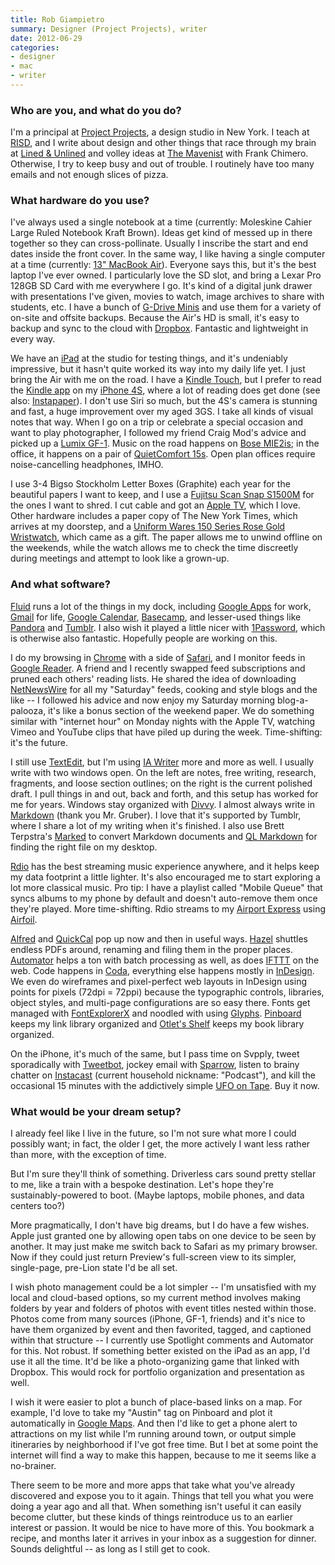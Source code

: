 ```yaml
---
title: Rob Giampietro
summary: Designer (Project Projects), writer
date: 2012-06-29
categories:
- designer
- mac
- writer
---
```


### Who are you, and what do you do?

I'm a principal at [Project Projects](http://projectprojects.com/ "Projects Projects' website."), a design studio in New York. I teach at [RISD](http://gd.risd.edu/ "The graphic design department of the Rhode Island School of Design."), and I write about design and other things that race through my brain at [Lined & Unlined](http://linedandunlined.com/ "Rob's website.") and volley ideas at [The Mavenist](http://themavenist.org/ "Back and forth conversations.") with Frank Chimero. Otherwise, I try to keep busy and out of trouble. I routinely have too many emails and not enough slices of pizza.

### What hardware do you use?

I've always used a single notebook at a time (currently: Moleskine Cahier Large Ruled Notebook Kraft Brown). Ideas get kind of messed up in there together so they can cross-pollinate. Usually I inscribe the start and end dates inside the front cover. In the same way, I like having a single computer at a time (currently: [13" MacBook Air][macbook-air]). Everyone says this, but it's the best laptop I've ever owned. I particularly love the SD slot, and bring a Lexar Pro 128GB SD Card with me everywhere I go. It's kind of a digital junk drawer with presentations I've given, movies to watch, image archives to share with students, etc. I have a bunch of [G-Drive Minis][g-drive-mini] and use them for a variety of on-site and offsite backups. Because the Air's HD is small, it's easy to backup and sync to the cloud with [Dropbox][]. Fantastic and lightweight in every way.

We have an [iPad][ipad-2] at the studio for testing things, and it's undeniably impressive, but it hasn't quite worked its way into my daily life yet. I just bring the Air with me on the road. I have a [Kindle Touch][kindle], but I prefer to read the [Kindle app][kindle-ios] on my [iPhone 4S][iphone-4s], where a lot of reading does get done (see also: [Instapaper][]). I don't use Siri so much, but the 4S's camera is stunning and fast, a huge improvement over my aged 3GS. I take all kinds of visual notes that way. When I go on a trip or celebrate a special occasion and want to play photographer, I followed my friend Craig Mod's advice and picked up a [Lumix GF-1][lumix-dmc-gf1]. Music on the road happens on [Bose MIE2is][mie2i]; in the office, it happens on a pair of [QuietComfort 15s][quietcomfort-15]. Open plan offices require noise-cancelling headphones, IMHO.

I use 3-4 Bigso Stockholm Letter Boxes (Graphite) each year for the beautiful papers I want to keep, and I use a [Fujitsu Scan Snap S1500M][scansnap-s1500m] for the ones I want to shred. I cut cable and got an [Apple TV][apple-tv], which I love. Other hardware includes a paper copy of The New York Times, which arrives at my doorstep, and a [Uniform Wares 150 Series Rose Gold Wristwatch][150-series], which came as a gift. The paper allows me to unwind offline on the weekends, while the watch allows me to check the time discreetly during meetings and attempt to look like a grown-up.

### And what software?

[Fluid][] runs a lot of the things in my dock, including [Google Apps][g-suite] for work, [Gmail][] for life, [Google Calendar][google-calendar], [Basecamp][], and lesser-used things like [Pandora][] and [Tumblr][]. I also wish it played a little nicer with [1Password][], which is otherwise also fantastic. Hopefully people are working on this. 

I do my browsing in [Chrome][] with a side of [Safari][], and I monitor feeds in [Google Reader][google-reader]. A friend and I recently swapped feed subscriptions and pruned each others' reading lists. He shared the idea of downloading [NetNewsWire][] for all my "Saturday" feeds, cooking and style blogs and the like -- I followed his advice and now enjoy my Saturday morning blog-a-palooza, it's like a bonus section of the weekend paper. We do something similar with "internet hour" on Monday nights with the Apple TV, watching Vimeo and YouTube clips that have piled up during the week. Time-shifting: it's the future.

I still use [TextEdit][], but I'm using [IA Writer][ia-writer] more and more as well. I usually write with two windows open. On the left are notes, free writing, research, fragments, and loose section outlines; on the right is the current polished draft. I pull things in and out, back and forth, and this setup has worked for me for years. Windows stay organized with [Divvy][]. I almost always write in [Markdown][] (thank you Mr. Gruber). I love that it's supported by Tumblr, where I share a lot of my writing when it's finished. I also use Brett Terpstra's [Marked][] to convert Markdown documents and [QL Markdown][qlmarkdown] for finding the right file on my desktop.

[Rdio][] has the best streaming music experience anywhere, and it helps keep my data footprint a little lighter. It's also encouraged me to start exploring a lot more classical music. Pro tip: I have a playlist called "Mobile Queue" that syncs albums to my phone by default and doesn't auto-remove them once they're played. More time-shifting. Rdio streams to my [Airport Express][airport-express] using [Airfoil][]. 

[Alfred][] and [QuickCal][] pop up now and then in useful ways. [Hazel][] shuttles endless PDFs around, renaming and filing them in the proper places. [Automator][] helps a ton with batch processing as well, as does [IFTTT][] on the web. Code happens in [Coda][], everything else happens mostly in [InDesign][]. We even do wireframes and pixel-perfect web layouts in InDesign using points for pixels (72dpi = 72ppi) because the typographic controls, libraries, object styles, and multi-page configurations are so easy there. Fonts get managed with [FontExplorerX][fontexplorer-x] and noodled with using [Glyphs][]. [Pinboard][] keeps my link library organized and [Otlet's Shelf](http://otletsshelf.tumblr.com/ "A Tumblr theme and bookmarklet for Amazon books.") keeps my book library organized.  

On the iPhone, it's much of the same, but I pass time on Svpply, tweet sporadically with [Tweetbot][tweetbot-ios], jockey email with [Sparrow][sparrow-ios], listen to brainy chatter on [Instacast][instacast-ios] (current household nickname: "Podcast"), and kill the occasional 15 minutes with the addictively simple [UFO on Tape][ufo-on-tape-ios]. Buy it now.

### What would be your dream setup?

I already feel like I live in the future, so I'm not sure what more I could possibly want; in fact, the older I get, the more actively I want less rather than more, with the exception of time. 

But I'm sure they'll think of something. Driverless cars sound pretty stellar to me, like a train with a bespoke destination. Let's hope they're sustainably-powered to boot. (Maybe laptops, mobile phones, and data centers too?)

More pragmatically, I don't have big dreams, but I do have a few wishes. Apple just granted one by allowing open tabs on one device to be seen by another. It may just make me switch back to Safari as my primary browser. Now if they could just return Preview's full-screen view to its simpler, single-page, pre-Lion state I'd be all set.

I wish photo management could be a lot simpler -- I'm unsatisfied with my local and cloud-based options, so my current method involves making folders by year and folders of photos with event titles nested within those. Photos come from many sources (iPhone, GF-1, friends) and it's nice to have them organized by event and then favorited, tagged, and captioned within that structure -- I currently use Spotlight comments and Automator for this. Not robust. If something better existed on the iPad as an app, I'd use it all the time. It'd be like a photo-organizing game that linked with Dropbox. This would rock for portfolio organization and presentation as well.

I wish it were easier to plot a bunch of place-based links on a map. For example, I'd love to take my "Austin" tag on Pinboard and plot it automatically in [Google Maps][google-maps]. And then I'd like to get a phone alert to attractions on my list while I'm running around town, or output simple itineraries by neighborhood if I've got free time. But I bet at some point the internet will find a way to make this happen, because to me it seems like a no-brainer.

There seem to be more and more apps that take what you've already discovered and expose you to it again. Things that tell you what you were doing a year ago and all that. When something isn't useful it can easily become clutter, but these kinds of things reintroduce us to an earlier interest or passion. It would be nice to have more of this. You bookmark a recipe, and months later it arrives in your inbox as a suggestion for dinner. Sounds delightful -- as long as I still get to cook.

[150-series]: https://www.mrporter.com/en-au/mens/accessories/watches/fashion_watches?soldOutId=351984 "A fancy watch."
[1password]: https://1password.com "Password management software for Mac OS X."
[airfoil]: https://www.rogueamoeba.com/airfoil/ "Send audio wherever you want it."
[airport-express]: https://en.wikipedia.org/wiki/AirPort_Express "A small wireless access point."
[alfred]: https://www.alfredapp.com/ "A launcher app for the Mac."
[apple-tv]: https://en.wikipedia.org/wiki/Apple_TV "A device for viewing media on a TV."
[automator]: https://en.wikipedia.org/wiki/Automator_(software) "Software included with Mac OS X for creating script-based workflows."
[basecamp]: https://basecamp.com/ "Web-based project management."
[chrome]: https://www.google.com/intl/en/chrome/browser/ "A WebKit-based browser, where each tab runs in its own thread."
[coda]: https://panic.com/coda/ "A single-window HTML/web tool for the Mac."
[divvy]: https://mizage.com/divvy/ "Window management and arrangement for Mac OS X."
[dropbox]: https://www.dropbox.com/ "Online syncing and storage."
[fluid]: https://fluidapp.com/ "A WebKit-based application for creating Site Specific Browsers."
[fontexplorer-x]: https://www.fontexplorerx.com/ "Font management software."
[g-drive-mini]: https://www.g-technology.com/products/g-drive-mini-1-tb-external-desktop-hard-drive "A portable hard drive."
[g-suite]: https://gsuite.google.com/ "A hosted solution for email, calendaring and more."
[glyphs]: https://www.glyphsapp.com/ "A font editor for the Mac."
[gmail]: https://mail.google.com/mail/ "Web-based email."
[google-calendar]: https://en.wikipedia.org/wiki/Google_Calendar "A web-based calendar client."
[google-maps]: https://www.google.com/maps/ "Web-based map tools."
[google-reader]: https://en.wikipedia.org/wiki/Google_Reader "A web-based feed reader."
[hazel]: https://www.noodlesoft.com/ "A file organiser/housekeeper for the Mac."
[ia-writer]: https://ia.net/writer/updates/ia-writer-for-mac "A full-screen writing tool for the Mac."
[ifttt]: https://ifttt.com/ "A web service for applying rules to items, not unlike how you might filter your email."
[indesign]: https://www.adobe.com/products/indesign.html "A desktop/web publishing application."
[instacast-ios]: https://itunes.apple.com/us/app/instacast/id420368235 "A podcast app."
[instapaper]: https://www.instapaper.com/ "A web tool for saving pages to read later."
[ipad-2]: https://www.apple.com/ipad/ "A tablet device."
[iphone-4s]: https://en.wikipedia.org/wiki/IPhone_4S "A smartphone."
[kindle-ios]: https://itunes.apple.com/gb/app/kindle/id302584613 "An iPhone app for accessing Kindle content from Amazon."
[kindle]: https://www.amazon.com/Kindle-Ereader-ebook-reader/dp/B007HCCNJU "A digital book reader."
[lumix-dmc-gf1]: https://www.amazon.com/Panasonic-DMC-GF1-Four-Thirds-Interchangeable-Aspherical/dp/B002MUAEX4 "A 12.1 megapixel digital camera."
[macbook-air]: https://www.apple.com/macbook-air/ "A very thin laptop."
[markdown]: https://daringfireball.net/projects/markdown/ "An email-like format for marking up text."
[marked]: https://marked2app.com/ "A Markdown preview tool for Mac text editors."
[mie2i]: https://www.amazon.com/Bose-326223-0080-Bose®-Mobile-Headset/dp/B0043WCH66 "In-ear headphones."
[netnewswire]: https://en.wikipedia.org/wiki/NetNewsWire "A popular feed reader for the Mac."
[pandora]: http://www.pandora.com/ "A personalised Internet radio station."
[pinboard]: http://pinboard.in/ "A bookmarking web service."
[qlmarkdown]: https://github.com/toland/qlmarkdown "A Quick Look plugin for Markdown files."
[quickcal]: http://quickcalapp.com/ "A Mac calendar and task app that's based on natural language."
[quietcomfort-15]: http://www.bose.com/controller?url=/shop_online/headphones/noise_cancelling_headphones/quietcomfort_15/index.jsp "Noise-cancelling headphones."
[rdio]: http://www.rdio.com/home/en-us/ "A music streaming service."
[safari]: https://www.apple.com/safari/ "A fast web browser."
[scansnap-s1500m]: https://www.fujitsu.com/us/products/computing/peripheral/scanners/product/eol/s1500m/ "A sheet-fed scanner for the Mac."
[sparrow-ios]: https://itunes.apple.com/us/app/sparrow/id492573565 "An email app."
[textedit]: https://support.apple.com/en-us/HT2523 "A text editor included with Mac OS X."
[tumblr]: https://www.tumblr.com/ "An online personal publishing platform."
[tweetbot-ios]: https://tapbots.com/tweetbot/ "A Twitter client for iOS."
[ufo-on-tape-ios]: https://itunes.apple.com/us/app/ufo-on-tape/id390109631 "A UFO game."
